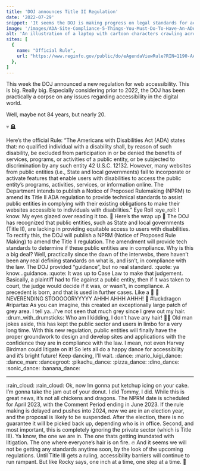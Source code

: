 ```yaml
---
title: 'DOJ announces Title II Regulation'
date: '2022-07-29'
snippet: 'It seems the DOJ is making progress on legal standards for accessibility. While the standards for the private sector are not at our doorstep, they are certainly down the street at the bodega, getting an everything bagel with lox and cream cheese. We need to continue to strive for AA compliance and not take the easy paths. The shortcuts we make today build the long road back to the right way.'
image: '/images/ADA-Site-Compliance-5-Things-You-Must-Do-To-Have-An-ADA-Compliant-Website.jpg'
alt: 'An illustration of a laptop with cartoon characters crawling across the screen and keyboard. A seal is on the left side that says ADA Site Compliance.'
sites: [
  { 
    name: "Official Rule", 
    url: "https://www.reginfo.gov/public/do/eAgendaViewRule?RIN=1190-AA79&pubId=202204&utm_medium=email&utm_source=govdelivery" 
  },
]
---
```


This week the DOJ announced a new regulation for web accessibility. This is big. Really big.
Especially considering prior to 2022, the DOJ has been practically a corpse on any issues regarding accessibility in the digital world.

Well, maybe not 84 years, but nearly 20.

:skull: :headstone:

Here’s the official Rule:
“The Americans with Disabilities Act (ADA) states that: no qualified individual with a disability shall, by reason of such disability, be excluded from participation in or be denied the benefits of services, programs, or activities of a public entity, or be subjected to discrimination by any such entity 42 U.S.C. 12132. However, many websites from public entities (i.e., State and local governments) fail to incorporate or activate features that enable users with disabilities to access the public entity’s programs, activities, services, or information online. The Department intends to publish a Notice of Proposed Rulemaking (NPRM) to amend its Title II ADA regulation to provide technical standards to assist public entities in complying with their existing obligations to make their websites accessible to individuals with disabilities.”
Eye Roll :eye_roll:
I know. My eyes glazed over reading it too.
:gift:  Here’s the wrap up  :gift:
The DOJ has recognized that public entities, such as State and local governments (Title II), are lacking in providing equitable access to users with disabilities. To rectify this, the DOJ will publish a NPRM (Notice of Proposed Rule Making) to amend the Title II regulation.
The amendment will provide tech standards to determine if these public entities are in compliance.
Why is this a big deal?
Well, practically since the dawn of the interwebs, there haven’t been any real defining standards on what is, and isn’t, in compliance with the law. The DOJ provided “guidance”, but no real standard.
:quote:  ya know…guidance.  :quote:
It was up to Case Law to make that judgement. Basically, a plaintiff had to file against a public entity, then if it was taken to court, the judge would decide if it was, or wasn’t, in compliance. A precedent is born, and that is used in further cases. Like a :musical_score:  :musical_note:  NEVERENDING STOOOOORYYYYY AHHH AHHH AHHH! :musical_note: #luckdragon #ripartax
As you can imagine, this created an exceptionally large patch of grey area. I tell ya…I’ve not seen that much grey since I grew out my hair. :drum_with_drumsticks:
Who am I kidding, I don’t have any hair! :bald_man:
Old man jokes aside, this has kept the public sector and users in limbo for a very long time. With this new regulation, public entities will finally have the proper groundwork to design and develop sites and applications with the confidence they are in compliance with the law. I mean, not even Harvey Birdman could litigate on it!
So lets all do a happy dance for accessibility and it’s bright future! Keep dancing, I’ll wait.
:dance: :mario_luigi_dance: :dance_man: :dancegroot: :pikachu_dance: :pizza_dance: :dino_dance: :sonic_dance: :banana_dance:
_________________________________
:rain_cloud: :rain_cloud:
Ok, now Im gonna put ketchup icing on your cake. I’m gonna take the jam out of your donut.
I did Tommy, I did.
While this is great news, it’s not all chickens and dragons.
The NPRM date is scheduled for April 2023, with the Comment Period ending in June 2023. If the rule making is delayed and pushes into 2024, now we are in an election year, and the proposal is likely to be suspended. After the election, there is no guarantee it will be picked back up, depending who is in office.
Second, and most important, this is completely ignoring the private sector (which is Title III). Ya know, the one we are in. The one thats getting inundated with litigation. The one where everyone’s hair is on fire. :fire:  And it seems we will not be getting any standards anytime soon, by the look of the upcoming regulations. Until Title III gets a ruling, accessibility barriers will continue to run rampant.
But like Rocky says, one inch at a time, one step at a time. :boxing_glove:
